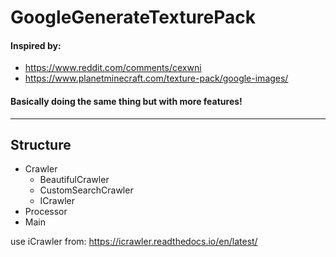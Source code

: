 # GoogleGenerateTexturePack

#### Inspired by:
* https://www.reddit.com/comments/cexwni
* https://www.planetminecraft.com/texture-pack/google-images/

#### Basically doing the same thing but with more features!

****
## Structure

* Crawler
    * BeautifulCrawler
    * CustomSearchCrawler
    * ICrawler
* Processor
* Main

use iCrawler from: https://icrawler.readthedocs.io/en/latest/